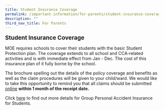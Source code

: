```yaml
---
title: Student Insurance Coverage
permalink: /important-information/for-parents/student-insurance-coverage/
description: ""
third_nav_title: For Parents
---
```

<strong><span style="font-size: 14pt;">Student Insurance Coverage</span></strong>

MOE requires schools to cover their students with the basic Student Protection plan. The coverage extends to all school and CCA-related activities and is with immediate effect from Jan - Dec. The cost of this insurance plan of it fully borne by the school.

The brochure spelling out the details of the policy coverage and benefits as well as the claim procedures will be given to your child/ward. We would like to take this opportunity to remind you that all claims should be submitted <a href="https://studentgpa.incomegroupins.com.sg/#/">online</a> <strong>within 1 month of the receipt date.</strong>

Click <a href="https://www.income.com.sg/group-personal-accident-for-students">here</a> to find out more details for Group Personal Accident Insurance for Students.